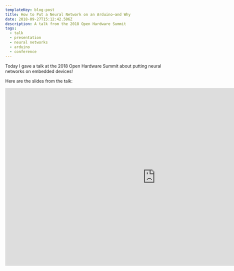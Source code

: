 ```yaml
---
templateKey: blog-post
title: How to Put a Neural Network on an Arduino—and Why
date: 2018-09-27T15:12:42.506Z
description: A talk from the 2018 Open Hardware Summit
tags:
  - talk
  - presentation
  - neural networks
  - arduino
  - conference
---
```

Today I gave a talk at the 2018 Open Hardware Summit about putting neural networks on embedded devices!

Here are the slides from the talk:

<iframe src="https://docs.google.com/presentation/d/e/2PACX-1vRod8H2OKvwa4iMKj3ePPpvuOpiplFHg_vbUOUTebVcYkcrQh4user4c72gL0mTSwFG7FHZ9AM3snHp/embed?start=false&loop=true&delayms=3000" frameborder="0" width="960" height="569" allowfullscreen="true" mozallowfullscreen="true" webkitallowfullscreen="true"></iframe>
